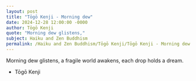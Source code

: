 ```yaml
---
layout: post
title: "Tōgō Kenji - Morning dew"
date: 2024-12-28 12:00:00 -0000
author: Tōgō Kenji
quote: "Morning dew glistens,"
subject: Haiku and Zen Buddhism
permalink: /Haiku and Zen Buddhism/Tōgō Kenji/Tōgō Kenji - Morning dew
---
```


Morning dew glistens,
a fragile world awakens,
each drop holds a dream.

- Tōgō Kenji
